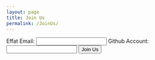 ```yaml
---
layout: page
title: Join Us 
permalink: /JoinUs/
---
```


<div class="small">
<form  method="POST" action="http://forms.brace.io/yaziz@effat.edu.sa">
  
  Effat Email: <input type="email" name="_replyto">
  Github Account: <input type="text" name="_github">
  <input type="Submit" value="Join Us">
</form>
</div>
